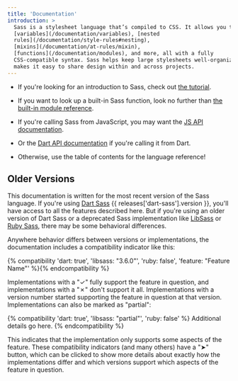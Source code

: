 ```yaml
---
title: 'Documentation'
introduction: >
  Sass is a stylesheet language that’s compiled to CSS. It allows you to use
  [variables](/documentation/variables), [nested
  rules](/documentation/style-rules#nesting),
  [mixins](/documentation/at-rules/mixin),
  [functions](/documentation/modules), and more, all with a fully
  CSS-compatible syntax. Sass helps keep large stylesheets well-organized and
  makes it easy to share design within and across projects.
---
```


- If you're looking for an introduction to Sass, check out [the
  tutorial](/guide).

- If you want to look up a built-in Sass function, look no further than [the
  built-in module reference](/documentation/modules).

- If you're calling Sass from JavaScript, you may want the [JS API
  documentation][js].

- Or the [Dart API documentation][dart] if you're calling it from Dart.

- Otherwise, use the table of contents for the language reference!

[js]: https://github.com/sass/node-sass#usage
[dart]: https://pub.dartlang.org/documentation/sass/latest/sass/sass-library.html

## Older Versions

This documentation is written for the most recent version of the Sass language.
If you're using [Dart Sass] {{ releases['dart-sass'].version }}, you'll have
access to all the features described here. But if you're using an older version
of Dart Sass or a deprecated Sass implementation like [LibSass] or [Ruby Sass],
there may be some behavioral differences.

[Dart Sass]: /dart-sass
[LibSass]: /libsass
[Ruby Sass]: /ruby-sass

Anywhere behavior differs between versions or implementations, the documentation
includes a compatibility indicator like this:

{% compatibility 'dart: true', 'libsass: "3.6.0"', 'ruby: false', 'feature: "Feature Name"' %}{% endcompatibility %}

Implementations with a "✓" fully support the feature in question, and
implementations with a "✗" don't support it all. Implementations with a version
number started supporting the feature in question at that version.
Implementations can also be marked as "partial":

{% compatibility 'dart: true', 'libsass: "partial"', 'ruby: false' %}
  Additional details go here.
{% endcompatibility %}

This indicates that the implementation only supports some aspects of the
feature. These compatibility indicators (and many others) have a "➤" button,
which can be clicked to show more details about exactly how the implementations
differ and which versions support which aspects of the feature in question.
